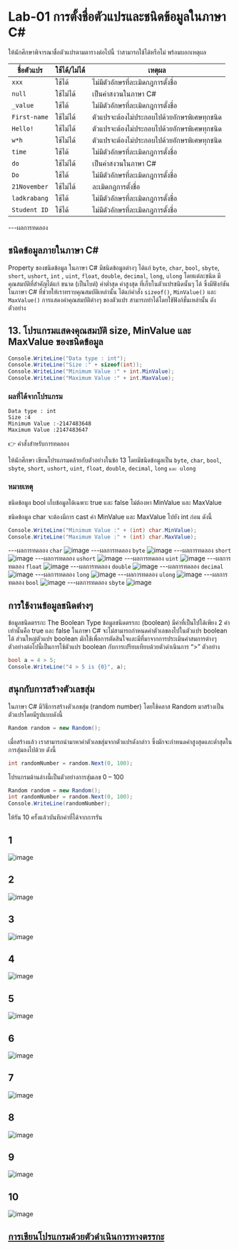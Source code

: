 # Lab-01 การตั้งชื่อตัวแปรและชนิดข้อมูลในภาษา C\#


 ให้นักศึกษาพิจารณาชื่อตัวแปรตามตารางต่อไปนี้ ว่าสามารถใช้ได้หรือไม่ พร้อมบอกเหตุผล

| ชื่อตัวแปร | ใช้ได้/ไม่ได้ | เหตุผล|
|--|--|--|
| `xxx`     | ใช้ได้ | ไม่มีตัวอักษรที่ละเมิดกฎการตั้งชื่อ |
| `null` |ใช้ไม่ได้    |เป็นคำสงวนในภาษา C# |
| `_value` |ใช้ได้|ไม่มีตัวอักษรที่ละเมิดกฎการตั้งชื่อ  |
| `First-name`|ใช้ไม่ได้    |ตัวแปรจะต้องไม่ประกอบไปด้วยอักษรพิเศษทุกชนิด |
| `Hello!` |ใช้ไม่ได้    |ตัวแปรจะต้องไม่ประกอบไปด้วยอักษรพิเศษทุกชนิด |
| `w*h` |ใช้ไม่ได้    |ตัวแปรจะต้องไม่ประกอบไปด้วยอักษรพิเศษทุกชนิด  |
| `time` |ใช้ได้    |ไม่มีตัวอักษรที่ละเมิดกฎการตั้งชื่อ |
| `do` |ใช้ไม่ได้    |เป็นคำสงวนในภาษา C# |
| `Do` |ใช้ได้    |ไม่มีตัวอักษรที่ละเมิดกฎการตั้งชื่อ |
| `21November`|ใช้ไม่ได้    |ละเมิดกฎการตั้งชื่อ |
| `ladkrabang`|ใช้ได้    |ไม่มีตัวอักษรที่ละเมิดกฎการตั้งชื่อ |
| `Student ID`|ใช้ได้    |ไม่มีตัวอักษรที่ละเมิดกฎการตั้งชื่อ |


---ผลการทดลอง


## ชนิดข้อมูลภายในภาษา C\#

Property ของชนิดข้อมูล ในภาษา C# มีชนิดข้อมูลต่างๆ ได้แก่ `byte`, `char`, `bool`, `sbyte`, `short`, `ushort`, `int` , `uint`, `float`, `double`, `decimal`, `long`, `ulong` โดยแต่ละชนิด มีคุณสมบัติที่สำคัญได้แก่ ขนาด (เป็นไบต์) ค่าต่ำสุด ค่าสูงสุด ที่เก็บในตัวแปรชนิดนั้นๆ ได้ ซึ่งมีฟังก์ชันในภาษา C# ที่ช่วยให้เราทราบคุณสมบัติเหล่านั้น ได้แก่คำสั่ง `sizeof()`, `MinValue()` และ `MaxValue()` การแสดงค่าคุณสมบัติต่างๆ ของตัวแปร สามารถทำได้โดยใช้ฟังก์ชั่นเหล่านั้น ดังตัวอย่าง

## 13. โปรแกรมแสดงคุณสมบัติ size, MinValue และ MaxValue ของชนิดข้อมูล

```csharp
Console.WriteLine("Data type : int");
Console.WriteLine("Size :" + sizeof(int));
Console.WriteLine("Minimum Value :" + int.MinValue);
Console.WriteLine("Maximum Value :" + int.MaxValue);
```

### ผลที่ได้จากโปรแกรม

```text
Data type : int
Size :4
Minimum Value :-2147483648
Maximum Value :2147483647
```

👉 คำสั่งสำหรับการทดลอง  

ให้นักศึกษา เขียนโปรแกรมคล้ายกับตัวอย่างในข้อ 13 โดยมีชนิดข้อมูลเป็น `byte`, `char`, `bool`, `sbyte`, `short`, `ushort`, `uint`, `float`, `double`, `decimal`, `long` `และ ulong`  

### หมายเหตุ

ชนิดข้อมูล bool เก็บข้อมูลได้เฉพาะ true และ false ไม่ต้องหา MinValue และ MaxValue

ชนิดข้อมูล char จะต้องมีการ cast ค่า MinValue และ MaxValue ไปยัง int ก่อน ดังนี้

```csharp
Console.WriteLine("Minimum Value :" + (int) char.MinValue);
Console.WriteLine("Maximum Value :" + (int) char.MaxValue);
```
---ผลการทดลอง `char`
![image](https://user-images.githubusercontent.com/115037574/213912501-a1946347-d2c9-4ed5-9427-2a37a4e3f3aa.png)
---ผลการทดลอง `byte`
![image](https://user-images.githubusercontent.com/115037574/213912553-98ac95d5-7b9b-4b11-a033-ec0cce69eb75.png)
---ผลการทดลอง `short`
![image](https://user-images.githubusercontent.com/115037574/213912593-15723892-ac19-47cc-96cc-dbf363d8eca8.png)
---ผลการทดลอง `ushort`
![image](https://user-images.githubusercontent.com/115037574/213912623-5962f979-229e-4f16-832e-fbef9d85e88f.png)
---ผลการทดลอง `uint`
![image](https://user-images.githubusercontent.com/115037574/213912737-333ee378-55d6-46b7-b159-2cb58cff4ccc.png)
---ผลการทดลอง `float`
 ![image](https://user-images.githubusercontent.com/115037574/213912768-61da2e81-bdc5-45b1-971d-1686831a2cdb.png)
---ผลการทดลอง `double`
 ![image](https://user-images.githubusercontent.com/115037574/213912799-846650b3-1594-43cf-b0e0-6ce06222e5f3.png)
---ผลการทดลอง `decimal`
 ![image](https://user-images.githubusercontent.com/115037574/213912833-6e689926-b546-417d-9e2a-d0ef6b10e1de.png)
---ผลการทดลอง `long`
![image](https://user-images.githubusercontent.com/115037574/213912882-248f45cb-0caa-4798-88c7-5a7ee2b2c5c6.png)
---ผลการทดลอง `ulong`
![image](https://user-images.githubusercontent.com/115037574/213912918-13c563f4-7bca-459f-9dac-76eb910ee295.png)
---ผลการทดลอง `bool`
![image](https://user-images.githubusercontent.com/115037574/213913131-95669f2e-4e8c-43f3-8762-ec0558416f12.png)
---ผลการทดลอง `sbyte`
![image](https://user-images.githubusercontent.com/115037574/213913164-8c9a5735-3248-4e3a-82b4-f194b8613fd4.png)

## การใช้งานข้อมูลชนิดต่างๆ

ข้อมูลชนิดตรรกะ The Boolean Type
ข้อมูลชนิดตรรกะ (boolean) มีค่าที่เป็นไปได้เพียง 2 ค่าเท่านั้นคือ true และ false ในภาษา C# จะไม่สามารถกำหนดค่าตัวเลขลงไปในตัวแปร boolean ได้ ส่วนใหญ่ตัวแปร boolean มักใช้เพื่อการตัดสินใจและมีที่มาจากการประเมินค่าสมการต่างๆ ตัวอย่างต่อไปนี้เป็นการใช้ตัวแปร boolean กับการเปรียบเทียบด้วยตัวดำเนินการ “>”
ตัวอย่าง

```csharp
bool a = 4 > 5;
Console.WriteLine("4 > 5 is {0}", a);
```

## สนุกกับการสร้างตัวเลขสุ่ม

ในภาษา C# มีวิธีการสร้างตัวเลขสุ่ม (random number) โดยใช้คลาส Random มาสร้างเป็นตัวแปรโดยมีรูปแบบดังนี้

```csharp
Random random = new Random();
```

เมื่อสร้างแล้ว เราสามารถนำมาหาค่าตัวเลขสุ่มจากตัวแปรดังกล่าว ซึ่งมักจะกำหนดค่าสูงสุดและต่ำสุดในการสุ่มลงไปด้วย ดังนี้

```csharp
int randomNumber = random.Next(0, 100);
```

โปรแกรมด้านล่างนี้เป็นตัวอย่างการสุ่มเลข 0 – 100

```csharp
Random random = new Random();
int randomNumber = random.Next(0, 100);
Console.WriteLine(randomNumber);
```
 
ให้รัน 10 ครั้งแล้วบันทึกค่าที่ได้จากการรัน
## 1
![image](https://user-images.githubusercontent.com/115037574/213913211-9819c8ae-3e98-4740-bc5c-1cd4fe81dbbf.png)
## 2
![image](https://user-images.githubusercontent.com/115037574/213913217-44806052-d5d2-423e-88dd-bdc055130d41.png)
## 3
![image](https://user-images.githubusercontent.com/115037574/213913223-fa242655-1fd6-40ee-bd25-f43c023c90be.png)
## 4
![image](https://user-images.githubusercontent.com/115037574/213913230-a16af63d-6ac7-4db3-a5df-b8e2e3964a06.png)
## 5
![image](https://user-images.githubusercontent.com/115037574/213913235-94139178-9914-48a5-b69c-50e52b7396c5.png)
## 6
![image](https://user-images.githubusercontent.com/115037574/213913239-da6fa3ee-ac95-413f-aed9-9b58a12ad816.png)
## 7 
![image](https://user-images.githubusercontent.com/115037574/213913244-1a0d3519-6447-4c73-b572-e4ad4c171ef9.png)
## 8
![image](https://user-images.githubusercontent.com/115037574/213913249-6aaa5ccd-7f8e-46a0-8f5f-714fa0ec7309.png)
## 9
![image](https://user-images.githubusercontent.com/115037574/213913255-f69871b6-b622-4774-90e4-0a33701f90b3.png)
## 10
![image](https://user-images.githubusercontent.com/115037574/213913262-b542f8be-b4a2-4fc2-85a6-ab1041037a74.png)


## [การเขียนโปรแกรมด้วยตัวดำเนินการทางตรรกะ](./Lab-01-part-14.md)
